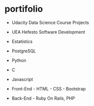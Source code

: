# portifolio

* Udacity Data Science Course Projects

* UEA Hefesto Software Development 

* Estatistics

* PostgreSQL

* Python

* C

* Javascript

* Front-End - HTML - CSS - Bootstrap

* Back-End - Ruby On Rails, PHP


